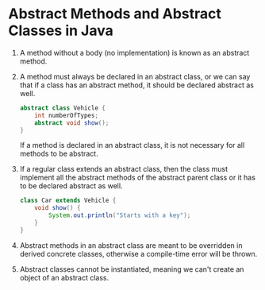 
# Abstract Methods and Abstract Classes in Java

1. A method without a body (no implementation) is known as an abstract method.

2. A method must always be declared in an abstract class, or we can say that if a class has an abstract method, it should be declared abstract as well.

    ```java
    abstract class Vehicle {
        int numberOfTypes;
        abstract void show();
    }
    ```

    If a method is declared in an abstract class, it is not necessary for all methods to be abstract.

3. If a regular class extends an abstract class, then the class must implement all the abstract methods of the abstract parent class or it has to be declared abstract as well.

    ```java
    class Car extends Vehicle {
        void show() {
            System.out.println("Starts with a key");
        }
    }
    ```

4. Abstract methods in an abstract class are meant to be overridden in derived concrete classes, otherwise a compile-time error will be thrown.

5. Abstract classes cannot be instantiated, meaning we can't create an object of an abstract class.

